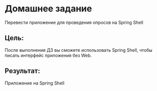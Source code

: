 # Домашнее задание

Перевести приложение для проведения опросов на Spring Shell

## Цель:

После выполнения ДЗ вы сможете использовать Spring Shell, чтобы писать интерфейс приложения без Web.

## Результат:

Приложение на Spring Shell